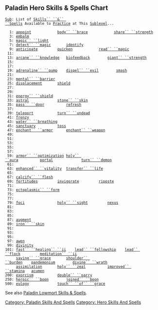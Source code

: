 ## Paladin Hero Skills & Spells Chart

[`Sub`](Sublevel.md "wikilink")`: List of `[`Skills`` ``&`` ``Spells`](:Category:_Skills_And_Spells.md "wikilink")` Available to `[`Practice`](Practice.md "wikilink")` at This `[`Sublevel`](Sublevel.md "wikilink")`...`  
  
`  1: `[`appoint`](Appoint.md "wikilink")`            `[`body`` ``brace`](Body_Brace.md "wikilink")`            `[`share`` ``strength`](Share_Strength.md "wikilink")  
`  3: `[`embalm`](Embalm.md "wikilink")  
`  5: `[`magic`` ``light`](Magic_Light.md "wikilink")  
`  7: `[`detect`` ``magic`](Detect_Magic.md "wikilink")`       `[`identify`](Identify_(spell).md "wikilink")  
`  9: `[`anticipate`](Anticipate.md "wikilink")`         `[`quicken`](Quicken.md "wikilink")`            `[`read`` ``magic`](Read_Magic.md "wikilink")  
` 11:`  
` 13: `[`arcane`` ``knowledge`](Arcane_Knowledge.md "wikilink")`   `[`biofeedback`](Biofeedback.md "wikilink")`        `[`giant`` ``strength`](Giant_Strength.md "wikilink")  
` 15:`  
` 17:`  
` 19: `[`adrenaline`` ``pump`](Adrenaline_Pump.md "wikilink")`    `[`dispel`` ``evil`](Dispel_Evil.md "wikilink")`        `[`smash`](Smash.md "wikilink")  
` 21:`  
` 23: `[`mental`` ``barrier`](Mental_Barrier.md "wikilink")  
` 25: `[`displacement`](Displacement.md "wikilink")`       `[`shield`](Shield.md "wikilink")  
` 27:`  
` 29:`  
` 31: `[`energy`` ``shield`](Energy_Shield.md "wikilink")  
` 33: `[`astral`](Astral.md "wikilink")`             `[`stone`` ``skin`](Stone_Skin.md "wikilink")  
` 35: `[`pass`` ``door`](Pass_Door.md "wikilink")`          `[`refresh`](Refresh.md "wikilink")  
` 37:`  
` 39: `[`teleport`](Teleport.md "wikilink")`           `[`turn`` ``undead`](Turn_Undead.md "wikilink")  
` 41: `[`frenzy`](Frenzy.md "wikilink")  
` 43: `[`water`` ``breathing`](Water_Breathing.md "wikilink")  
` 45: `[`sanctuary`](Sanctuary.md "wikilink")`          `[`toss`](Toss.md "wikilink")  
` 47: `[`enchant`` ``armor`](Enchant_Armor.md "wikilink")`      `[`enchant`` ``weapon`](Enchant_Weapon.md "wikilink")  
` 49:`  
` 51:`  
` 53:`  
` 55:`  
` 57:`  
` 59: `[`armor`` ``optimization`](Armor_Optimization.md "wikilink")` `[`holy`` ``aura`](Holy_Aura.md "wikilink")`          `[`portal`](Portal.md "wikilink")`             `[`turn`` ``demon`](Turn_Demon.md "wikilink")  
` 61:`  
` 63: `[`enhanced`` ``vitality`](Enhanced_Vitality.md "wikilink")`  `[`transfer`` ``life`](Transfer_Life.md "wikilink")  
` 65: `  
` 67: `[`calcify`` ``flesh`](Calcify_Flesh.md "wikilink")  
` 69: `[`fortitudes`](Fortitudes.md "wikilink")`         `[`invigorate`](Invigorate.md "wikilink")`         `[`riposte`](Riposte.md "wikilink")  
` 71: `  
` 73: `[`ectoplasmic`` ``form`](Ectoplasmic_Form.md "wikilink")  
` 75: `  
` 77: `  
` 79: `[`foci`](Foci.md "wikilink")`               `[`holy`` ``sight`](Holy_Sight.md "wikilink")`         `[`nexus`](Nexus.md "wikilink")  
` 81: `  
` 83: `  
` 85: `  
` 87: `[`augment`](Augment.md "wikilink")  
` 89: `[`iron`` ``skin`](Iron_Skin.md "wikilink")  
` 91: `  
` 93: `  
` 95: `  
` 97: `[`awen`](Awen.md "wikilink")  
` 99: `[`divinity`](Divinity.md "wikilink")  
`101: `[`fast`` ``healing`` ``ii`](Fast_Healing_II.md "wikilink")`    `[`lead`` ``fellowship`](Lead_Fellowship.md "wikilink")`    `[`lead`` ``flock`](Lead_Flock.md "wikilink")`         `[`meditation`` ``ii`](Meditation_II.md "wikilink")  
`     `[`saving`` ``grace`](Saving_Grace.md "wikilink")`       `[`shoulder`` ``burden`](Shoulder_Burden.md "wikilink")`    `[`pandemonium`](Pandemonium.md "wikilink")`        `[`divine`` ``wrath`](Divine_Wrath.md "wikilink")  
`     `[`assimilation`](Assimilation.md "wikilink")`       `[`holy`` ``zeal`](Holy_Zeal.md "wikilink")`          `[`improved`` ``stamina`](Improved_Stamina.md "wikilink")`   `[`acumen`](Acumen.md "wikilink")  
`200: `[`exorcism`](Exorcism.md "wikilink")`           `[`double`` ``parry`](Double_Parry.md "wikilink")  
`250: `[`heroic`` ``boon`](Heroic_Boon.md "wikilink")`        `[`joined`` ``boon`](Joined_Boon.md "wikilink")  
`500: `[`eulogy`](Eulogy.md "wikilink")`             `[`touch`` ``of`` ``grace`](Touch_Of_Grace.md "wikilink")

See also [Paladin Lowmort Skills &
Spells](:Category:_Paladin_Lowmort_Skills_And_Spells.md "wikilink").

[Category: Paladin Skills And
Spells](Category:_Paladin_Skills_And_Spells "wikilink") [Category: Hero
Skills And Spells](Category:_Hero_Skills_And_Spells "wikilink")
